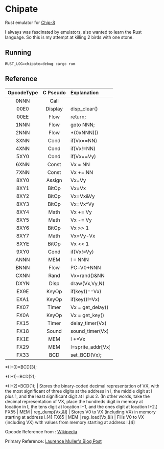 # Chipate

Rust emulator for [Chip-8](https://en.wikipedia.org/wiki/CHIP-8)

I always was fascinated by emulators, also wanted to learn the Rust language.  So this is my attempt at killing 2 birds with one stone.

## Running

```
RUST_LOG=chipate=debug cargo run
```

## Reference

OpcodeType | C Pseudo | Explanation
:---:|:---:|:---
0NNN | Call | | Calls RCA 1802 program at address NNN. Not necessary for most ROMs.
00E0 | Display | disp_clear() | Clears the screen.
00EE | Flow | return; | Returns from a subroutine.
1NNN | Flow | goto NNN; | Jumps to address NNN.
2NNN | Flow | *(0xNNN)() | Calls subroutine at NNN.
3XNN | Cond | if(Vx==NN) | Skips the next instruction if VX equals NN. (Usually the next instruction is a jump to skip a code block)
4XNN | Cond | if(Vx!=NN) | Skips the next instruction if VX doesn't equal NN. (Usually the next instruction is a jump to skip a code block)
5XY0 | Cond | if(Vx==Vy) | Skips the next instruction if VX equals VY. (Usually the next instruction is a jump to skip a code block)
6XNN | Const | Vx = NN | Sets VX to NN.
7XNN | Const | Vx += NN | Adds NN to VX.
8XY0 | Assign | Vx=Vy | Sets VX to the value of VY.
8XY1 | BitOp | Vx=Vx|Vy | Sets VX to VX or VY. (Bitwise OR operation)
8XY2 | BitOp | Vx=Vx&Vy | Sets VX to VX and VY. (Bitwise AND operation)
8XY3 | BitOp | Vx=Vx^Vy | Sets VX to VX xor VY.
8XY4 | Math | Vx += Vy | Adds VY to VX. VF is set to 1 when there's a carry, and to 0 when there isn't.
8XY5 | Math | Vx -= Vy | VY is subtracted from VX. VF is set to 0 when there's a borrow, and 1 when there isn't.
8XY6 | BitOp | Vx >> 1 | Shifts VX right by one. VF is set to the value of the least significant bit of VX before the shift.[2]
8XY7 | Math | Vx=Vy-Vx | Sets VX to VY minus VX. VF is set to 0 when there's a borrow, and 1 when there isn't.
8XYE | BitOp | Vx << 1 | Shifts VX left by one. VF is set to the value of the most significant bit of VX before the shift.[2]
9XY0 | Cond | if(Vx!=Vy) | Skips the next instruction if VX doesn't equal VY. (Usually the next instruction is a jump to skip a code block)
ANNN | MEM | I = NNN | Sets I to the address NNN.
BNNN | Flow | PC=V0+NNN | Jumps to the address NNN plus V0.
CXNN | Rand | Vx=rand()&NN | Sets VX to the result of a bitwise and operation on a random number (Typically: 0 to 255) and NN.
DXYN | Disp | draw(Vx,Vy,N) | Draws a sprite at coordinate (VX, VY) that has a width of 8 pixels and a height of N pixels. Each row of 8 pixels is read as bit-coded starting from memory location I; I value doesn’t change after the execution of this instruction. As described above, VF is set to 1 if any screen pixels are flipped from set to unset when the sprite is drawn, and to 0 if that doesn’t happen
EX9E | KeyOp | if(key()==Vx) | Skips the next instruction if the key stored in VX is pressed. (Usually the next instruction is a jump to skip a code block)
EXA1 | KeyOp | if(key()!=Vx) | Skips the next instruction if the key stored in VX isn't pressed. (Usually the next instruction is a jump to skip a code block)
FX07 | Timer | Vx = get_delay() | Sets VX to the value of the delay timer.
FX0A | KeyOp | Vx = get_key() | A key press is awaited, and then stored in VX. (Blocking Operation. All instruction halted until next key event)
FX15 | Timer | delay_timer(Vx) | Sets the delay timer to VX.
FX18 | Sound | sound_timer(Vx) | Sets the sound timer to VX.
FX1E | MEM | I +=Vx | Adds VX to I.[3]
FX29 | MEM | I=sprite_addr[Vx] | Sets I to the location of the sprite for the character in VX. Characters 0-F (in hexadecimal) are represented by a 4x5 font.
FX33 | BCD | set_BCD(Vx);

*(I+0)=BCD(3);

*(I+1)=BCD(2);

*(I+2)=BCD(1);
| Stores the binary-coded decimal representation of VX, with the most significant of three digits at the address in I, the middle digit at I plus 1, and the least significant digit at I plus 2. (In other words, take the decimal representation of VX, place the hundreds digit in memory at location in I, the tens digit at location I+1, and the ones digit at location I+2.)
FX55 | MEM | reg_dump(Vx,&I) | Stores V0 to VX (including VX) in memory starting at address I.[4]
FX65 | MEM | reg_load(Vx,&I) | Fills V0 to VX (including VX) with values from memory starting at address I.[4]

Opcode Reference from : [Wikipedia](https://en.wikipedia.org/wiki/CHIP-8#Opcode_table)

Primary Reference: [Laurence Muller's Blog Post](http://www.multigesture.net/articles/how-to-write-an-emulator-chip-8-interpreter/)
